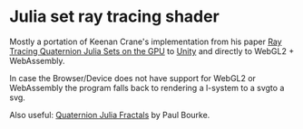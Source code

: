 # Julia set ray tracing shader

Mostly a portation of Keenan Crane's implementation from
his paper [Ray Tracing Quaternion Julia Sets on the GPU](https://www.cs.cmu.edu/~kmcrane/Projects/QuaternionJulia/paper.pdf) to [Unity](https://unity3d.com) and directly to WebGL2 + WebAssembly.

In case the Browser/Device does not have support for WebGL2 or WebAssembly the program falls back to rendering a l-system to a svgto a svg.

Also useful: [Quaternion Julia Fractals](http://paulbourke.net/fractals/quatjulia/) by Paul Bourke.

